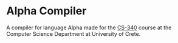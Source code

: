 # Alpha Compiler

A compiler for language Alpha made for the [CS-340](https://www.csd.uoc.gr/~hy340/) course
at the Computer Science Department at University of Crete.

